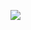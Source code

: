 [![](https://visitcount.itsvg.in/api?id=DarthShelL&label=Profile%20Views&pretty=false)](https://visitcount.itsvg.in)
